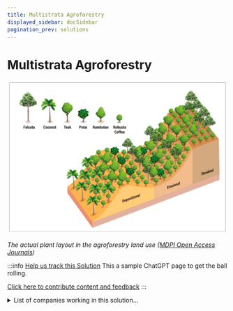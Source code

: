 ```yaml
---
title: Multistrata Agroforestry
displayed_sidebar: docSidebar
pagination_prev: solutions
---
```


# Multistrata Agroforestry

![The Falcata plants are randomly distributed on the residual and erosional slope units in the agroforestry. The multilayer trees sequentially consist of Falcata–Petai–Teak–Rambutan and Coffee plants.](/../static/img/multistrata-agroforestry.webp)

*The actual plant layout in the agroforestry land use ([MDPI Open Access Journals](https://www.mdpi.com/2073-445X/9/9/327#fig_body_display_land-09-00327-f005))*

:::info [Help us track this Solution](contribute)
This a sample ChatGPT page to get the ball rolling.

[Click here to contribute content and feedback](contribute)
:::

<details>
        <summary>List of companies working in this solution...</summary>
         <em>Note: this is an experimental feature. Accuracy not guaranteed</em>
        <div>
            <ul>
             
                <li><a href="https://www.flypollination.com/">Olombria</a></li>
            
                <li><a href="https://www.tortugaagtech.com/">Tortuga Agtech</a></li>
            
                <li><a href="https://osbeehives.com">Osbeehives</a></li>
            
                <li><a href="https://agrivi.com">Agrivi</a></li>
            
                <li><a href="https://adoptapony.com">Pony</a></li>
            
                <li><a href="https://aguainc.com">Agua Inc</a></li>
            
                <li><a href="https://www.planet.com/">Planet</a></li>
            
            </ul>
        </div>
        </details>


:::company
  #### [View open jobs in this Solution](https://climatebase.org/jobs?l=&q=&drawdown_solutions=Multistrata+Agroforestry)
:::

## Overview

Multistrata agroforestry is a type of agroforestry that involves growing trees and crops in layers. This type of agroforestry has been shown to reverse climate change by reducing greenhouse gas emissions.

Some of the breakthrough technologies that have been developed for multistrata agroforestry include:

1. Trees that can be grown in the understory of existing forests. These trees are known as understory trees. Understory trees can help to reduce greenhouse gas emissions by sequestering carbon dioxide.
2. Crops that can be grown in the understory of existing forests. These crops are known as understory crops. Understory crops can help to reduce greenhouse gas emissions by sequestering carbon dioxide.
3. Trees that can be grown in the canopy of existing forests. These trees are known as canopy trees. Canopy trees can help to reduce greenhouse gas emissions by providing shade and by sequestering carbon dioxide.

Some of the companies and organizations that have been at the forefront of developing multistrata agroforestry include the World Agroforestry Centre, the Food and Agriculture Organization of the United Nations, and the United States Department of Agriculture.

## Progress Made

Multistrata agroforestry is a type of agriculture that incorporates trees into traditional farming landscapes. The trees provide shade and windbreaks for crops, improve soil fertility, and help to conserve water. Multistrata agroforestry has been shown to reduce greenhouse gas emissions by sequestering carbon in the trees and soil. In addition, the trees can provide fuel for energy-efficient cookstoves, which reduces emissions from cooking and heating.

Organizations such as the World Agroforestry Centre and the International Centre for Research in Agroforestry are working to promote multistrata agroforestry as a climate-friendly farming practice. In addition, a number of companies are developing breakthrough technologies to support multistrata agroforestry, including precision agriculture tools, drone-based mapping tools, and software to help farmers design and manage agroforestry systems.

## Lessons Learned

1. One of the key lessons that has been learned in the development and implementation of Multistrata Agroforestry to reverse climate change is the importance of diversification. Diversifying the types of crops grown and the trees planted can help to reduce the risk of crop failure and provide a more stable income for farmers.
2. Another key lesson is the importance of proper land management. Improper land management can lead to soil erosion, which can degrade the quality of the land and make it less productive.
3. It is also important to consider the needs of the local ecosystem when developing and implementing a Multistrata Agroforestry system. The system should be designed to support the local ecosystem, rather than trying to replace it.
4. One of the biggest lessons learned is that multistrata agroforestry systems need to be adaptable. Climate change is resulting in changes in weather patterns and local ecosystems. Farmers need to be able to adapt their systems to these changes in order to be successful.
5. Finally, it is important to remember that multistrata agroforestry is a long-term investment. The benefits of the system will not be seen overnight. It takes time for trees to grow and for the system to become established. Patience is important when developing and implementing a Multistrata Agroforestry system.

## Challenges Ahead

The major challenges that remain in the development and implementation of Multistrata Agroforestry to reverse climate change are:

1. Ensuring long-term sustainability of the system: There is a need to design multistrata agroforestry systems that are economically viable and environmentally sustainable in the long term. This includes developing systems that are resilient to climate change and can provide a wide range of ecosystem services.
2. Scaling up and widely adopting the technology: Multistrata agroforestry is still a relatively new technology and needs to be scaled up and widely adopted in order to have a significant impact on climate change. This requires overcoming various technical and economic obstacles, such as the high initial investment costs.
3. Increasing public awareness and understanding: There is a need to increase public awareness and understanding of multistrata agroforestry in order to build support for its development and implementation. This includes educating people about the potential benefits of the technology and how it can help fight climate change.

Some companies and organizations that have been at the forefront of developing and promoting multistrata agroforestry include the World Agroforestry Centre (ICRAF), the Food and Agriculture Organization of the United Nations (FAO), and the Center for International Forestry Research (CIFOR).

## Best Path Forward

The best path forward for the continued development and implementation of Multistrata Agroforestry to effectively mitigate the effects of climate change is to continue to research and develop the technology and to promote its adoption on a large scale. Steps that need to be taken to ensure that this technology is adopted on a large scale and is effective include:

1. Increasing awareness of the technology and its potential benefits
2. Conducting more research to improve the technology and to assess its effectiveness
3. Working with governments and other organizations to promote the adoption of the technology
4. Providing financial incentives to farmers and other landowners to adopt the technology
5. Establishing demonstration projects to show the potential of the technology

Some companies and organizations that have been at the forefront of promoting Multistrata Agroforestry include the World Agroforestry Centre, the Food and Agriculture Organization of the United Nations, and the United States Forest Service.